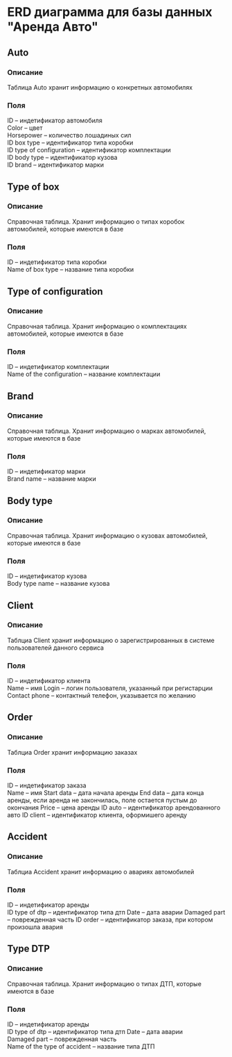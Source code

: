 # ERD диаграмма для базы данных "Аренда Авто"  
## Auto  
### Описание  
Таблица Auto хранит информацию о конкретных автомобилях  
### Поля  
ID – индетификатор автомобиля  
Color – цвет  
Horsepower – количество лошадиных сил  
ID box type – идентификатор типа коробки  
ID type of configuration – идентификатор комплектации  
ID body type – идентификатор кузова  
ID brand – идентификатор марки  

## Type of box  
### Описание  
Справочная таблица. Хранит информацию о типах коробок автомобилей, которые имеются в базе  
### Поля  
ID – индетификатор типа коробки  
Name of box type – название типа коробки  

## Type of configuration  
### Описание  
Справочная таблица. Хранит информацию о комплектациях автомобилей, которые имеются в базе    
### Поля  
ID – индетификатор комплектации  
Name of the configuration – название комплектации  

## Brand  
### Описание  
Справочная таблица. Хранит информацию о марках автомобилей, которые имеются в базе    
### Поля  
ID – индетификатор марки  
Brand name – название марки   

## Body type  
### Описание  
Справочная таблица. Хранит информацию о кузовах автомобилей, которые имеются в базе    
### Поля  
ID – индетификатор кузова  
Body type name – название кузова

## Client  
### Описание  
Таблциа Client хранит информацию о зарегистрированных в системе пользователей данного сервиса    
### Поля  
ID – индетификатор клиента  
Name – имя
Login – логин пользователя, указанный при регистарции
Contact phone – контактный телефон, указывается по желанию

## Order  
### Описание  
Таблциа Order хранит информацию заказах    
### Поля  
ID – индетификатор заказа  
Name – имя
Start data – дата начала аренды
End data – дата конца аренды, если аренда не закончилась, поле остается пустым до окончания
Price – цена аренды
ID auto – идентификатор арендованного авто
ID client – идентификатор клиента, оформишего аренду

## Accident  
### Описание  
Таблциа Accident хранит информацию о авариях автомобилей    
### Поля  
ID – индетификатор аренды  
ID type of dtp – идентификатор типа дтп
Date – дата аварии
Damaged part – поврежденная часть
ID order – идентификатор заказа, при котором произошла авария

## Type DTP  
### Описание  
Справочная таблица. Хранит информацию о типах ДТП, которые имеются в базе     
### Поля  
ID – индетификатор аренды  
ID type of dtp – идентификатор типа дтп
Date – дата аварии  
Damaged part – поврежденная часть  
Name of the type of accident – название типа ДТП

